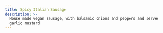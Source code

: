 ```yaml
---
title: Spicy Italian Sausage
description: >-
  House made vegan sausage, with balsamic onions and peppers and served with a
  garlic mustard
---
```


